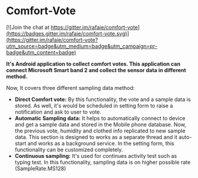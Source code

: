 # Comfort-Vote

[![Join the chat at https://gitter.im/rafaie/comfort-vote](https://badges.gitter.im/rafaie/comfort-vote.svg)](https://gitter.im/rafaie/comfort-vote?utm_source=badge&utm_medium=badge&utm_campaign=pr-badge&utm_content=badge)

**It's Android application to collect comfort votes. This application can connect Microsoft Smart band 2 and collect the sensor data in different method.** 

Now, It covers three different sampling data method:
* **Direct Comfort vote:** By this functionality, the vote and a sample data is stored. As well, it's would be scheduled in setting form to raise a notification and ask to user to vote.
* **Automatic Sampling data:** It helps to automatically connect to device and get a sample data and stored in the Mobile phone database. Now, the previous vote, humidity and clothed info replicated to new sample data. This section is designed to works as a separate thread and it auto-start and works as a background service. In the setting form, this functionality can be customized completely. 
* **Continuous sampling:** It's used for continues activity test such as typing test. In this functionality, sampling data is on higher possible rate (SampleRate.MS128)

